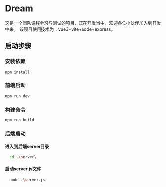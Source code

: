 # Dream

这是一个团队课程学习与测试的项目，正在开发当中，欢迎各位小伙伴加入到开发中来。
  该项目使用技术为：vue3+vite+node+express。

## 启动步骤
### 安装依赖
```sh
npm install
```
### 前端启动

```sh
npm run dev
```

### 构建命令

```sh
npm run build
```
### 后端启动
#### 进入到后端server目录
```sh
  cd .\server\
```
#### 启动server.js文件
```sh
  node .\server.js
```
